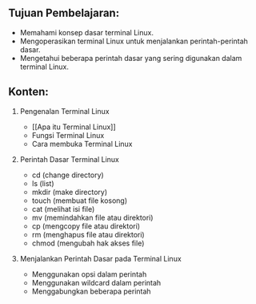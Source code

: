 ## Tujuan Pembelajaran:
-   Memahami konsep dasar terminal Linux.
-   Mengoperasikan terminal Linux untuk menjalankan perintah-perintah dasar.
-   Mengetahui beberapa perintah dasar yang sering digunakan dalam terminal Linux.


## Konten:
1.  Pengenalan Terminal Linux
	-   [[Apa itu Terminal Linux]]
	-   Fungsi Terminal Linux
	-   Cara membuka Terminal Linux

2.  Perintah Dasar Terminal Linux
	-   cd (change directory)
	-   ls (list)
	-   mkdir (make directory)
	-   touch (membuat file kosong)
	-   cat (melihat isi file)
	-   mv (memindahkan file atau direktori)
	-   cp (mengcopy file atau direktori)
	-   rm (menghapus file atau direktori)
	-   chmod (mengubah hak akses file)

3.  Menjalankan Perintah Dasar pada Terminal Linux
	-   Menggunakan opsi dalam perintah
	-   Menggunakan wildcard dalam perintah
	-   Menggabungkan beberapa perintah